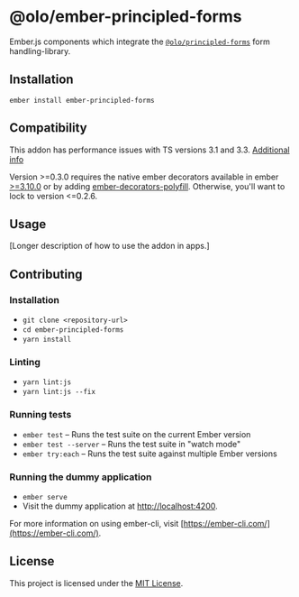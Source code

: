 @olo/ember-principled-forms
===========================

Ember.js components which integrate the [`@olo/principled-forms`][pf] form handling-library.

[pf]: https://github.com/ololabs/principled-forms/tree/master/packages/principled-forms

Installation
------------

```
ember install ember-principled-forms
```

Compatibility
---------------

This addon has performance issues with TS versions 3.1 and 3.3.
[Additional info](https://github.com/typed-ember/ember-cli-typescript/issues/337#issuecomment-459485166)

Version >=0.3.0 requires the native ember decorators available in ember [>=3.10.0](https://blog.emberjs.com/2019/05/21/ember-3-10-released.html) or by adding [ember-decorators-polyfill](https://github.com/pzuraq/ember-decorators-polyfill). Otherwise, you'll want to lock to version <=0.2.6.

Usage
-----

[Longer description of how to use the addon in apps.]


Contributing
------------

### Installation

* `git clone <repository-url>`
* `cd ember-principled-forms`
* `yarn install`

### Linting

* `yarn lint:js`
* `yarn lint:js --fix`

### Running tests

* `ember test` – Runs the test suite on the current Ember version
* `ember test --server` – Runs the test suite in "watch mode"
* `ember try:each` – Runs the test suite against multiple Ember versions

### Running the dummy application

* `ember serve`
* Visit the dummy application at [http://localhost:4200](http://localhost:4200).

For more information on using ember-cli, visit [https://ember-cli.com/](https://ember-cli.com/).

License
-------

This project is licensed under the [MIT License](LICENSE.md).
